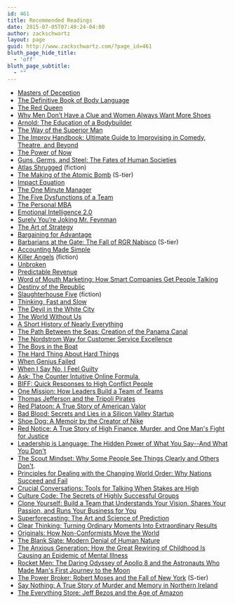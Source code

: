 ```yaml
---
id: 461
title: Recommended Readings
date: 2015-07-05T07:49:24-04:00
author: zackschwartz
layout: page
guid: http://www.zackschwartz.com/?page_id=461
bluth_page_hide_title:
  - 'off'
bluth_page_subtitle:
  - ""
---
```

  * [Masters of Deception](http://amzn.to/1f1we9F)
  * <a href="http://amzn.to/WKyDWV" target="_blank">The Definitive Book of Body Language</a>
  * <a href="http://amzn.to/YzBUL2" target="_blank">The Red Queen</a>
  * <a href="http://amzn.to/WKz0AA" target="_blank">Why Men Don’t Have a Clue and Women Always Want More Shoes</a>
  * <a href="http://amzn.to/YNRyiS" target="_blank">Arnold: The Education of a Bodybuilder</a>
  * <a href="http://amzn.to/Zdjxg9" target="_blank">The Way of the Superior Man</a>
  * <a href="http://amzn.to/13G3afO" target="_blank">The Improv Handbook: Ultimate Guide to Improvising in Comedy, Theatre, and Beyond</a>
  * <a href="http://amzn.to/12uUaup" target="_blank">The Power of Now</a>
  * <a href="http://amzn.to/YNRY8X" target="_blank">Guns, Germs, and Steel: The Fates of Human Societies</a>
  * <a href="http://amzn.to/108dKrl" target="_blank">Atlas Shrugged</a> (fiction)
  * <a href="http://amzn.to/Wvmsm3" target="_blank">The Making of the Atomic Bomb</a> (S-tier)
  * <a href="http://amzn.to/15yp2Ic" target="_blank">Impact Equation</a>
  * <a href="http://amzn.to/ZdlysO" target="_blank">The One Minute Manager</a>
  * <a href="http://amzn.to/13G3zyQ" target="_blank">The Five Dysfunctions of a Team</a>
  * <a href="http://amzn.to/WvmzOy" target="_blank">The Personal MBA</a>
  * <a href="http://amzn.to/VHbZm1" target="_blank">Emotional Intelligence 2.0</a>
  * <a href="http://amzn.to/ZdNcUB" target="_blank">Surely You’re Joking Mr. Feynman</a>
  * <a href="http://amzn.to/Yfebn3" target="_blank">The Art of Strategy</a>
  * <a href="http://amzn.to/14ZM3BF" target="_blank">Bargaining for Advantage</a>
  * <a href="http://amzn.to/10ug3XZ" target="_blank">Barbarians at the Gate: The Fall of RGR Nabisco</a> (S-tier)
  * [Accounting Made Simple](http://amzn.to/18W2wgU)
  * <a href="http://amzn.to/169yqBb" target="_blank">Killer Angels</a> (fiction)
  * <a href="http://amzn.to/1eXUUuA" target="_blank">Unbroken</a>
  * [Predictable Revenue](http://amzn.to/19uJGts)
  * <a href="http://http//amzn.to/1ijh6kK" target="_blank">Word of Mouth Marketing: How Smart Companies Get People Talking</a>
  * <a href="http://amzn.to/1amTGv6" target="_blank">Destiny of the Republic</a>
  * <a href="http://amzn.to/L0HCEb" target="_blank">Slaughterhouse Five</a> (fiction)
  * [Thinking, Fast and Slow](http://amzn.to/Wb6XRB)
  * [The Devil in the White City](http://amzn.to/1rRwI6o)
  * [The World Without Us](http://amzn.to/VMhJwC)
  * [A Short History of Nearly Everything](http://amzn.to/1obVh86)
  * [The Path Between the Seas: Creation of the Panama Canal](http://amzn.to/1rpek3D)
  * [The Nordstrom Way for Customer Service Excellence](http://amzn.to/15M4H7W)
  * [The Boys in the Boat](http://amzn.to/1QXHAdO)
  * [The Hard Thing About Hard Things](http://amzn.to/1FFxUQz)
  * [When Genius Failed](http://amzn.to/1Hxy3qi)
  * [When I Say No, I Feel Guilty](http://amzn.to/1WA5qiD)
  * [Ask: The Counter Intuitive Online Formula ](http://amzn.to/1h1pzNj)
  * [BIFF: Quick Responses to High Conflict People](http://amzn.to/1SlrWu2)
  * [One Mission: How Leaders Build a Team of Teams](https://amzn.to/33ZC4Cw) 
  * [Thomas Jefferson and the Tripoli Pirates](http://amzn.to/21PPiJp)
  * [Red Platoon: A True Story of American Valor](http://amzn.to/1Sdf2Ke)
  * [Bad Blood: Secrets and Lies in a Silicon Valley Startup](https://www.amazon.com/Bad-Blood-Secrets-Silicon-Startup-ebook/dp/B07C8D75NZ)
  * [Shoe Dog: A Memoir by the Creator of Nike](https://amzn.to/2EDLsBj)
  * [Red Notice: A True Story of High Finance, Murder, and One Man's Fight for Justice](https://www.amazon.com/Red-Notice-Finance-Murder-Justice/dp/1476755744)
  * [Leadership is Language: The Hidden Power of What You Say--And What You Don't](https://www.amazon.com/Leadership-Language-Hidden-Power-Say-ebook/dp/B07L2KL5XV/ref=tmm_kin_swatch_0?_encoding=UTF8&qid=1626655079&sr=1-1)
  * [The Scout Mindset: Why Some People See Things Clearly and Others Don't](https://amzn.to/3ERdhTm).
  * [Principles for Dealing with the Changing World Order: Why Nations Succeed and Fail](https://amzn.to/3wEdisq)
  * [Crucial Conversations: Tools for Talking When Stakes are High](https://www.amazon.com/gp/product/B005K0AYH4)
  * [Culture Code: The Secrets of Highly Successful Groups](https://www.amazon.com/gp/product/B01MSY1Y6Z/ref=ppx_yo_dt_b_d_asin_title_o03?ie=UTF8&psc=1)
  * [Clone Yourself: Build a Team that Understands Your Vision, Shares Your Passion, and Runs Your Business for You](https://www.amazon.com/gp/product/B0775VG1CQ/ref=ppx_yo_dt_b_d_asin_title_o02?ie=UTF8&psc=1)
  * [Superforecasting: The Art and Science of Prediction](https://amzn.to/4cZWGgT)
  * [Clear Thinking: Turning Ordinary Moments Into Extraordinary Results](https://amzn.to/3XnjhxV)
  * [Originals: How Non-Conformists Move the World](https://amzn.to/4gn45cQ)
  * [The Blank Slate: Modern Denial of Human Nature](https://amzn.to/3XEvmAr)
  * [The Anxious Generation: How the Great Rewiring of Childhood Is Causing an Epidemic of Mental Illness](https://amzn.to/3XAV34G)
  * [Rocket Men: The Daring Odyssey of Apollo 8 and the Astronauts Who Made Man's First Journey to the Moon](https://a.co/d/0RE7H8Q)
  * [The Power Broker: Robert Moses and the Fall of New York](https://www.amazon.com/The-Power-Broker-Robert-A-Caro-audiobook/dp/B0051X6ZQ4/ref=sr_1_1?dib=eyJ2IjoiMSJ9.s1LCvMXYFsy00zDx5Hw9v7TqnxsBGXmCcvaBiOuak_EI0VAPIBALnJeUvwkqclmP1oqQGuOlIQaMTKhuV2oHjjBix0qhS1Iyw1O18TXGTO046cK-4xSaLISP21MMdDsJiMFjpU9lgl5f-KrtOp5S3vR7_vHlQWisFzQY_RPnb6MZxXIx00BvmTG9ilb6tUOJPwrc0snH-Sizsjj3OST8sLxJh_imhbT5Ly91UAwXU0A.DDl7AVcdrxfdfBymKIuUVtpvzaPXAli1bFMQNjK3R14&dib_tag=se&keywords=the+power+broker&qid=1742398737&sr=8-1) (S-tier)
  * [Say Nothing: A True Story of Murder and Memory in Northern Ireland](https://amzn.to/47adbHJ)
  * [The Everything Store: Jeff Bezos and the Age of Amazon](https://amzn.to/47EBNZv)
